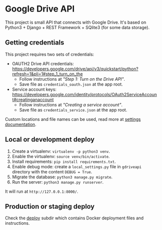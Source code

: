 # Google Drive API

This project is small API that connects with Google Drive. It's based on Python3 + Django + REST Framework + SQlite3 (for some data storage).

## Getting credentials

This project requires two sets of credentials:

* OAUTH2 Drive API credentials: https://developers.google.com/drive/api/v3/quickstart/python?refresh=1&pli=1#step_1_turn_on_the
  * Follow instructions at *"Step 1: Turn on the Drive API"*.
  * Save file as `credentials_oauth.json` at the app root.
* Service account keys: https://developers.google.com/identity/protocols/OAuth2ServiceAccount#creatinganaccount
  * Follow instructions at *"Creating a service account"*.
  * Save file as `credentials_service.json` at the app root.

Custom locations and file names can be used, read more at [settings documentation](docs/SETTINGS.md).

## Local or development deploy

1. Create a virtualenv: `virtualenv -p python3 venv`.
2. Enable the virtualenv: `source venv/bin/activate`.
3. Install requirements: `pip install requirements.txt`.
4. Enable debug mode: create a `local_settings.py` file in `gdriveapi` directory with the content `DEBUG = True`.
5. Migrate the database: `python3 manage.py migrate`.
6. Run the server: `python3 manage.py runserver`.

It will run at `http://127.0.0.1:8000/`.

## Production or staging deploy

Check the [deploy](deploy) subdir which contains Docker deployment files and instructions.
